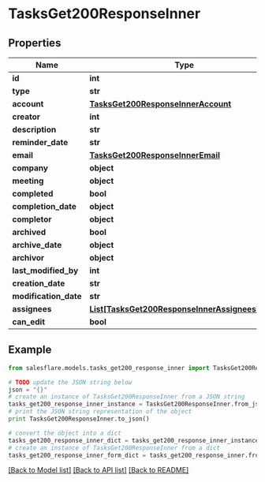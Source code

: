 # TasksGet200ResponseInner


## Properties

Name | Type | Description | Notes
------------ | ------------- | ------------- | -------------
**id** | **int** |  | 
**type** | **str** |  | 
**account** | [**TasksGet200ResponseInnerAccount**](TasksGet200ResponseInnerAccount.md) |  | 
**creator** | **int** |  | 
**description** | **str** |  | 
**reminder_date** | **str** |  | 
**email** | [**TasksGet200ResponseInnerEmail**](TasksGet200ResponseInnerEmail.md) |  | 
**company** | **object** |  | 
**meeting** | **object** |  | 
**completed** | **bool** |  | 
**completion_date** | **object** |  | 
**completor** | **object** |  | 
**archived** | **bool** |  | 
**archive_date** | **object** |  | 
**archivor** | **object** |  | 
**last_modified_by** | **int** |  | 
**creation_date** | **str** |  | 
**modification_date** | **str** |  | 
**assignees** | [**List[TasksGet200ResponseInnerAssigneesInner]**](TasksGet200ResponseInnerAssigneesInner.md) |  | 
**can_edit** | **bool** |  | 

## Example

```python
from salesflare.models.tasks_get200_response_inner import TasksGet200ResponseInner

# TODO update the JSON string below
json = "{}"
# create an instance of TasksGet200ResponseInner from a JSON string
tasks_get200_response_inner_instance = TasksGet200ResponseInner.from_json(json)
# print the JSON string representation of the object
print TasksGet200ResponseInner.to_json()

# convert the object into a dict
tasks_get200_response_inner_dict = tasks_get200_response_inner_instance.to_dict()
# create an instance of TasksGet200ResponseInner from a dict
tasks_get200_response_inner_form_dict = tasks_get200_response_inner.from_dict(tasks_get200_response_inner_dict)
```
[[Back to Model list]](../README.md#documentation-for-models) [[Back to API list]](../README.md#documentation-for-api-endpoints) [[Back to README]](../README.md)


